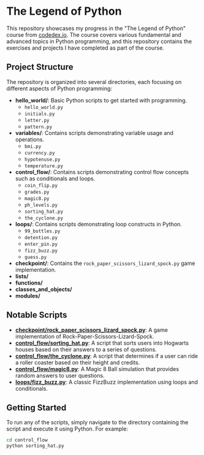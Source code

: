 # The Legend of Python

This repository showcases my progress in the "The Legend of Python" course from [codedex.io](https://codedex.io). The course covers various fundamental and advanced topics in Python programming, and this repository contains the exercises and projects I have completed as part of the course.

## Project Structure

The repository is organized into several directories, each focusing on different aspects of Python programming:

- **hello_world/**: Basic Python scripts to get started with programming.
  - `hello_world.py`
  - `initials.py`
  - `letter.py`
  - `pattern.py`
- **variables/**: Contains scripts demonstrating variable usage and operations.
  - `bmi.py`
  - `currency.py`
  - `hypotenuse.py`
  - `temperature.py`
- **control_flow/**: Contains scripts demonstrating control flow concepts such as conditionals and loops.
  - `coin_flip.py`
  - `grades.py`
  - `magic8.py`
  - `ph_levels.py`
  - `sorting_hat.py`
  - `the_cyclone.py`
- **loops/**: Contains scripts demonstrating loop constructs in Python.
  - `99_bottles.py`
  - `detention.py`
  - `enter_pin.py`
  - `fizz_buzz.py`
  - `guess.py`
- **checkpoint/**: Contains the `rock_paper_scissors_lizard_spock.py` game implementation.
- **lists/**
- **functions/**
- **classes_and_objects/**
- **modules/**

## Notable Scripts

- **[checkpoint/rock_paper_scissors_lizard_spock.py](checkpoint/rock_paper_scissors_lizard_spock.py)**: A game implementation of Rock-Paper-Scissors-Lizard-Spock.
- **[control_flow/sorting_hat.py](control_flow/sorting_hat.py)**: A script that sorts users into Hogwarts houses based on their answers to a series of questions.
- **[control_flow/the_cyclone.py](control_flow/the_cyclone.py)**: A script that determines if a user can ride a roller coaster based on their height and credits.
- **[control_flow/magic8.py](control_flow/magic8.py)**: A Magic 8 Ball simulation that provides random answers to user questions.
- **[loops/fizz_buzz.py](loops/fizz_buzz.py)**: A classic FizzBuzz implementation using loops and conditionals.

## Getting Started

To run any of the scripts, simply navigate to the directory containing the script and execute it using Python. For example:

```sh
cd control_flow
python sorting_hat.py